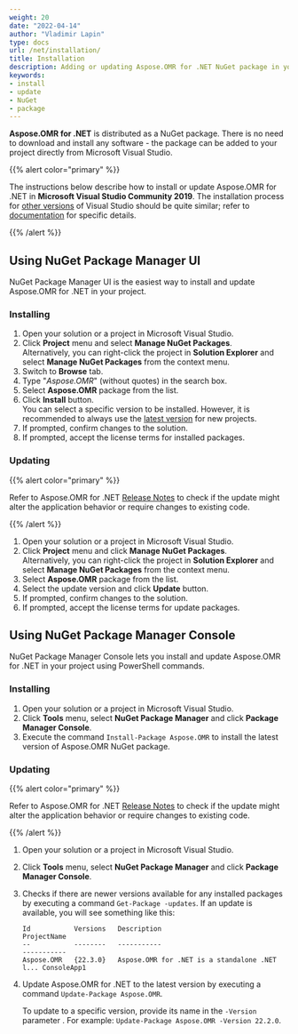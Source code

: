 ```yaml
---
weight: 20
date: "2022-04-14"
author: "Vladimir Lapin"
type: docs
url: /net/installation/
title: Installation
description: Adding or updating Aspose.OMR for .NET NuGet package in your project.
keywords:
- install
- update
- NuGet
- package
---
```


**Aspose.OMR for .NET** is distributed as a NuGet package. There is no need to download and install any software - the package can be added to your project directly from Microsoft Visual Studio.

{{% alert color="primary" %}} 

The instructions below describe how to install or update Aspose.OMR for .NET in **Microsoft Visual Studio Community 2019**. The installation process for [other versions](/omr/net/system-requirements/) of Visual Studio should be quite similar; refer to [documentation](https://docs.microsoft.com/en-us/previous-versions/visualstudio/) for specific details.

{{% /alert %}} 

## Using NuGet Package Manager UI

NuGet Package Manager UI is the easiest way to install and update Aspose.OMR for .NET in your project.

### Installing

1. Open your solution or a project in Microsoft Visual Studio.
2. Click **Project** menu and select **Manage NuGet Packages**.  
   Alternatively, you can right-click the project in **Solution Explorer** and select **Manage NuGet Packages** from the context menu.
3. Switch to **Browse** tab.
4. Type "_Aspose.OMR_" (without quotes) in the search box.
5. Select **Aspose.OMR** package from the list.
6. Click **Install** button.  
   You can select a specific version to be installed. However, it is recommended to always use the [latest version](/omr/net/release-notes/latest/) for new projects.
7. If prompted, confirm changes to the solution.
8. If prompted, accept the license terms for installed packages.

### Updating

{{% alert color="primary" %}} 

Refer to Aspose.OMR for .NET [Release Notes](/omr/net/release-notes/) to check if the update might alter the application behavior or require changes to existing code.

{{% /alert %}} 

1. Open your solution or a project in Microsoft Visual Studio.
2. Click **Project** menu and click **Manage NuGet Packages**.  
   Alternatively, you can right-click the project in **Solution Explorer** and select **Manage NuGet Packages** from the context menu.
3. Select **Aspose.OMR** package from the list.
4. Select the update version and click **Update** button.
5. If prompted, confirm changes to the solution.
6. If prompted, accept the license terms for update packages.

## Using NuGet Package Manager Console

NuGet Package Manager Console lets you install and update Aspose.OMR for .NET in your project using PowerShell commands.

### Installing

1. Open your solution or a project in Microsoft Visual Studio.
2. Click **Tools** menu, select **NuGet Package Manager** and click **Package Manager Console**.
3. Execute the command `Install-Package Aspose.OMR` to install the latest version of Aspose.OMR NuGet package.

### Updating

{{% alert color="primary" %}} 

Refer to Aspose.OMR for .NET [Release Notes](/omr/net/release-notes/) to check if the update might alter the application behavior or require changes to existing code.

{{% /alert %}} 

1. Open your solution or a project in Microsoft Visual Studio.
2. Click **Tools** menu, select **NuGet Package Manager** and click **Package Manager Console**.
3. Checks if there are newer versions available for any installed packages by executing a command `Get-Package -updates`. If an update is available, you will see something like this:

   ```
   Id           Versions   Description                                   ProjectName
   --           --------   -----------                                   -----------
   Aspose.OMR   {22.3.0}   Aspose.OMR for .NET is a standalone .NET l... ConsoleApp1
   ```
4. Update Aspose.OMR for .NET to the latest version by executing a command `Update-Package Aspose.OMR`.  
   
   To update to a specific version, provide its name in the `-Version` parameter . For example: `Update-Package Aspose.OMR -Version 22.2.0`.
